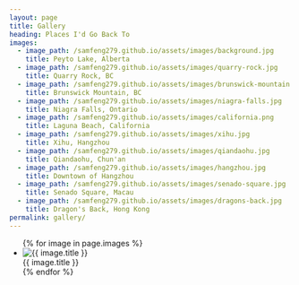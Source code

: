 ```yaml
---
layout: page
title: Gallery
heading: Places I'd Go Back To
images:
  - image_path: /samfeng279.github.io/assets/images/background.jpg
    title: Peyto Lake, Alberta
  - image_path: /samfeng279.github.io/assets/images/quarry-rock.jpg
    title: Quarry Rock, BC
  - image_path: /samfeng279.github.io/assets/images/brunswick-mountain.jpg
    title: Brunswick Mountain, BC
  - image_path: /samfeng279.github.io/assets/images/niagra-falls.jpg
    title: Niagra Falls, Ontario
  - image_path: /samfeng279.github.io/assets/images/california.png
    title: Laguna Beach, California
  - image_path: /samfeng279.github.io/assets/images/xihu.jpg
    title: Xihu, Hangzhou
  - image_path: /samfeng279.github.io/assets/images/qiandaohu.jpg
    title: Qiandaohu, Chun'an
  - image_path: /samfeng279.github.io/assets/images/hangzhou.jpg
    title: Downtown of Hangzhou
  - image_path: /samfeng279.github.io/assets/images/senado-square.jpg
    title: Senado Square, Macau
  - image_path: /samfeng279.github.io/assets/images/dragons-back.jpg
    title: Dragon's Back, Hong Kong
permalink: gallery/
---
```


<ul class="photo-gallery">
    {% for image in page.images %}
        <a class="picture" data-toggle="modal"><li>
            <img src="{{ image.image_path }}" alt="{{ image.title }}"/>
            <div class="overlay">
                <div class="text">{{ image.title }}</div>
            </div>
        </li></a>
    {% endfor %}
</ul>

